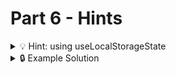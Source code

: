 # Part 6 - Hints

<details>
<summary>💡 Hint: using useLocalStorageState</summary>

Please look at [the documentation](https://github.com/astoilkov/use-local-storage-state).

</details>

<details>
<summary>🔒 Example Solution </summary>
Only check this solution after giving this part a good try!

[🔗 Part 6 Example Solution](https://github.com/neuefische/web-react-recap-project-solution/tree/part-6)

</details>

